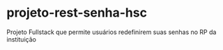 # projeto-rest-senha-hsc
Projeto Fullstack que permite usuários redefinirem suas senhas no RP da instituição 
